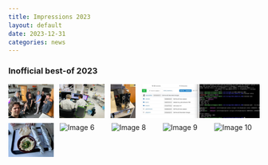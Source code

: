 ```yaml
---
title: Impressions 2023
layout: default
date: 2023-12-31
categories: news
---
```


### Inofficial best-of 2023
<div style="display: flex; flex-wrap: wrap; justify-content: space-between;">
  <img src="/img/posts/BestOf2023_5.jpeg" alt="Image 1" style="width: 18%; height: auto; margin-bottom: 10px;"/>
  <img src="./img/posts/BestOf2023_2.JPG" alt="Image 2" style="width: 18%; height: auto; margin-bottom: 10px;"/>
  <img src="/img/posts/BestOf2023_3.jpeg" alt="Image 3" style="width: 10%; height: auto; margin-bottom: 10px;"/>
  <img src="/img/posts/BestOf2023_4.jpeg" alt="Image 4" style="width: 47%; height: auto; margin-bottom: 10px;"/>
  <img src="/img/posts/BestOf2023_1.jpg" alt="Image 5" style="width: 18%; height: auto; margin-bottom: 10px;"/>
  <img src="/img/posts/img/BestOf2023_6.jpeg" alt="Image 6" style="width: 18%; height: auto; margin-bottom: 10px;"/>
  <img src="/img/posts/img/BestOf2023_8.jpeg" alt="Image 8" style="width: 18%; height: auto; margin-bottom: 10px;"/>
  <img src="/img/posts/img/BestOf2023_9.jpeg" alt="Image 9" style="width: 18%; height: auto; margin-bottom: 10px;"/>
  <img src="/img/posts/img/BestOf2023_10.jpg" alt="Image 10" style="width: 18%; height: auto; margin-bottom: 10px;"/>
</div>
